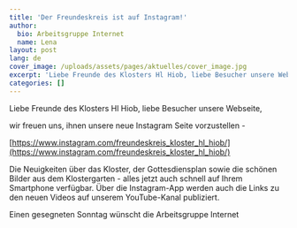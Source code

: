 ```yaml
---
title: 'Der Freundeskreis ist auf Instagram!'
author:
  bio: Arbeitsgruppe Internet
  name: Lena
layout: post
lang: de
cover_image: /uploads/assets/pages/aktuelles/cover_image.jpg
excerpt: 'Liebe Freunde des Klosters Hl Hiob, liebe Besucher unsere Webseite, wir freuen uns, ihnen unsere neue Instagram Seite vorzustellen!'
categories: []
---
```

Liebe Freunde des Klosters Hl Hiob, liebe Besucher unsere Webseite,

wir freuen uns, ihnen unsere neue Instagram Seite vorzustellen -

[https://www.instagram.com/freundeskreis_kloster_hl_hiob/](https://www.instagram.com/freundeskreis_kloster_hl_hiob/)

Die Neuigkeiten über das Kloster, der Gottesdiensplan sowie die schönen Bilder aus dem Klostergarten - alles jetzt auch schnell auf Ihrem Smartphone verfügbar. Über die Instagram-App werden auch die Links zu den neuen Videos auf unserem YouTube-Kanal publiziert.

Einen gesegneten Sonntag wünscht
die Arbeitsgruppe Internet
